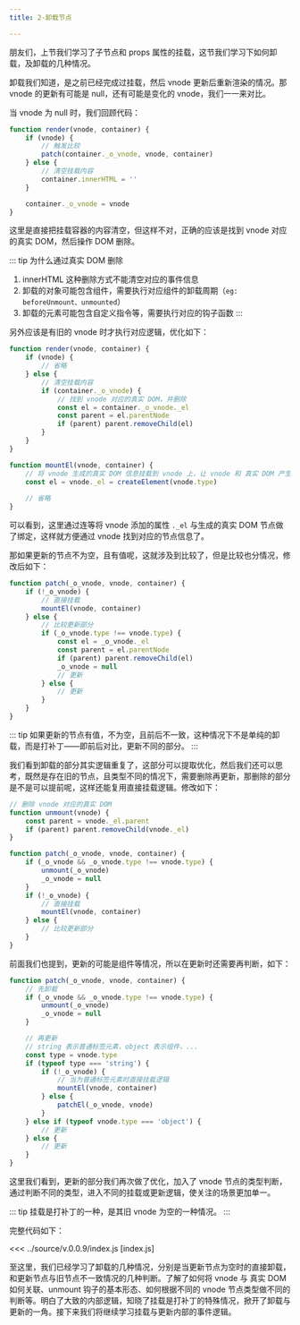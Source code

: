 ```yaml
---
title: 2-卸载节点

---
```


朋友们，上节我们学习了子节点和 props 属性的挂载，这节我们学习下如何卸载，及卸载的几种情况。

卸载我们知道，是之前已经完成过挂载，然后 vnode 更新后重新渲染的情况。那 vnode 的更新有可能是 null，还有可能是变化的 vnode，我们一一来对比。

当 vnode 为 null 时，我们回顾代码：

```js
function render(vnode, container) {
    if (vnode) {
        // 触发比较
        patch(container._o_vnode, vnode, container)
    } else {
        // 清空挂载内容
        container.innerHTML = ''
    }

    container._o_vnode = vnode
}
```

这里是直接把挂载容器的内容清空，但这样不对，正确的应该是找到 vnode 对应的真实 DOM，然后操作 DOM 删除。

::: tip 为什么通过真实 DOM 删除
1. innerHTML 这种删除方式不能清空对应的事件信息
2. 卸载的对象可能包含组件，需要执行对应组件的卸载周期（```eg: beforeUnmount、unmounted```）
3. 卸载的元素可能包含自定义指令等，需要执行对应的钩子函数
:::

另外应该是有旧的 vnode 时才执行对应逻辑，优化如下：

```js
function render(vnode, container) {
    if (vnode) {
        // 省略
    } else {
        // 清空挂载内容
        if (container._o_vnode) {
            // 找到 vnode 对应的真实 DOM，并删除
            const el = container._o_vnode._el
            const parent = el.parentNode
            if (parent) parent.removeChild(el)
        }
    }
}

function mountEl(vnode, container) {
    // 将 vnode 生成的真实 DOM 信息挂载到 vnode 上，让 vnode 和 真实 DOM 产生关联
    const el = vnode._el = createElement(vnode.type)
    
    // 省略
}
```

可以看到，这里通过连等将 vnode 添加的属性 ```._el``` 与生成的真实 DOM 节点做了绑定，这样就方便通过 vnode 找到对应的节点信息了。

那如果更新的节点不为空，且有值呢，这就涉及到比较了，但是比较也分情况，修改后如下：

```js
function patch(_o_vnode, vnode, container) {
    if (!_o_vnode) {
        // 直接挂载
        mountEl(vnode, container)
    } else {
        // 比较更新部分
        if (_o_vnode.type !== vnode.type) {
            const el = _o_vnode._el
            const parent = el.parentNode
            if (parent) parent.removeChild(el)
            _o_vnode = null
            // 更新
        } else {
            // 更新
        }
    }
}
```

::: tip
如果更新的节点有值，不为空，且前后不一致，这种情况下不是单纯的卸载，而是打补丁——即前后对比，更新不同的部分。
:::

我们看到卸载的部分其实逻辑重复了，这部分可以提取优化，然后我们还可以思考，既然是存在旧的节点，且类型不同的情况下，需要删除再更新，那删除的部分是不是可以提前呢，这样还能复用直接挂载逻辑。修改如下：

```js
// 删除 vnode 对应的真实 DOM
function unmount(vnode) {
    const parent = vnode._el.parent
    if (parent) parent.removeChild(vnode._el)
}

function patch(_o_vnode, vnode, container) {
    if (_o_vnode && _o_vnode.type !== vnode.type) {
        unmount(_o_vnode)
        _o_vnode = null
    }
    if (!_o_vnode) {
        // 直接挂载
        mountEl(vnode, container)
    } else {
        // 比较更新部分
    }
}
```

前面我们也提到，更新的可能是组件等情况，所以在更新时还需要再判断，如下：

```js
function patch(_o_vnode, vnode, container) {
    // 先卸载
    if (_o_vnode && _o_vnode.type !== vnode.type) {
        unmount(_o_vnode)
        _o_vnode = null
    }

    // 再更新
    // string 表示普通标签元素，object 表示组件，...
    const type = vnode.type
    if (typeof type === 'string') {
        if (!_o_vnode) {
            // 当为普通标签元素时直接挂载逻辑
            mountEl(vnode, container)
        } else {
            patchEl(_o_vnode, vnode)
        }
    } else if (typeof vnode.type === 'object') {
        // 更新
    } else {
        // 更新
    }
}
```

这里我们看到，更新的部分我们再次做了优化，加入了 vnode 节点的类型判断，通过判断不同的类型，进入不同的挂载或更新逻辑，使关注的场景更加单一。

::: tip
挂载是打补丁的一种，是其旧 vnode 为空的一种情况。
:::

完整代码如下：

<<< ../source/v.0.0.9/index.js [index.js]

至这里，我们已经学习了卸载的几种情况，分别是当更新节点为空时的直接卸载，和更新节点与旧节点不一致情况的几种判断。了解了如何将 vnode 与 真实 DOM 如何关联、unmount 钩子的基本形态、如何根据不同的 vnode 节点类型做不同的判断等。明白了大致的内部逻辑，知晓了挂载是打补丁的特殊情况，掀开了卸载与更新的一角。接下来我们将继续学习挂载与更新内部的事件逻辑。